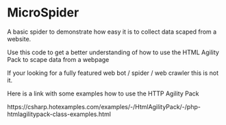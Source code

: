 # MicroSpider

<summary>A basic spider to demonstrate how easy it is to collect data scaped from a website.</summary>
<p>Use this code to get a better understanding of how to use the HTML Agility Pack to scape data from a webpage</p>

<p>If your looking for a fully featured web bot / spider / web crawler this is not it.</p>

<p>Here is a link with some examples how to use the HTTP Agility Pack</p>
<link>https://csharp.hotexamples.com/examples/-/HtmlAgilityPack/-/php-htmlagilitypack-class-examples.html</link>
